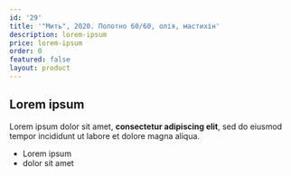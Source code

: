 ```yaml
---
id: '29'
title: '"Мить", 2020. Полотно 60/60, олія, мастихін'
description: lorem-ipsum
price: lorem-ipsum
order: 0
featured: false
layout: product
---
```

## Lorem ipsum

Lorem ipsum dolor sit amet, **consectetur adipiscing elit**, sed do eiusmod tempor incididunt ut labore et dolore magna aliqua.

- Lorem ipsum
- dolor sit amet